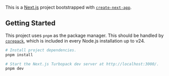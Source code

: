 This is a [Next.js](https://nextjs.org) project bootstrapped with [`create-next-app`](https://nextjs.org/docs/app/api-reference/cli/create-next-app).

## Getting Started

This project uses `pnpm` as the package manager. This should be handled by [`corepack`], which is included in every Node.js installation up to v24.

[`pnpm`]: https://pnpm.io/
[`corepack`]: https://github.com/nodejs/corepack

```bash
# Install project dependencies.
pnpm install

# Start the Next.js Turbopack dev server at http://localhost:3000/.
pnpm dev
```
